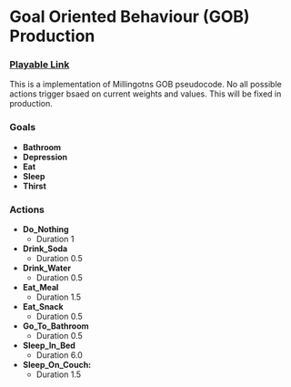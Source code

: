 # Goal Oriented Behaviour (GOB) Production
### [Playable Link](https://bigelowd-cs450-ai.github.io/GOB/)

This is a implementation of Millingotns GOB pseudocode. No all possible actions trigger bsaed on current weights and values. This will be fixed in production.

### Goals
* **Bathroom**
* **Depression**
* **Eat**
* **Sleep**
* **Thirst**

### Actions
* **Do_Nothing**  
  * Duration 1
* **Drink_Soda** 
  * Duration 0.5
* **Drink_Water**
  * Duration 0.5
* **Eat_Meal**
  * Duration 1.5
* **Eat_Snack**
  * Duration 0.5
* **Go_To_Bathroom**
  * Duration 0.5
* **Sleep_In_Bed**
  * Duration 6.0
* **Sleep_On_Couch:** 
  * Duration 1.5

